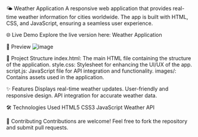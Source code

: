 🌤️ Weather Application
A responsive web application that provides real-time weather information for cities worldwide. The app is built with HTML, CSS, and JavaScript, ensuring a seamless user experience.

🌐 Live Demo
Explore the live version here: Weather Application

📸 Preview
![image](https://github.com/user-attachments/assets/c0eabbd2-906f-4a9c-8cb4-717f2b1bf6dd)

📁 Project Structure
index.html: The main HTML file containing the structure of the application.
style.css: Stylesheet for enhancing the UI/UX of the app.
script.js: JavaScript file for API integration and functionality.
images/: Contains assets used in the application.

✨ Features
Displays real-time weather updates.
User-friendly and responsive design.
API integration for accurate weather data.

🛠️ Technologies Used
HTML5
CSS3
JavaScript
Weather API

🤝 Contributing
Contributions are welcome! Feel free to fork the repository and submit pull requests.



